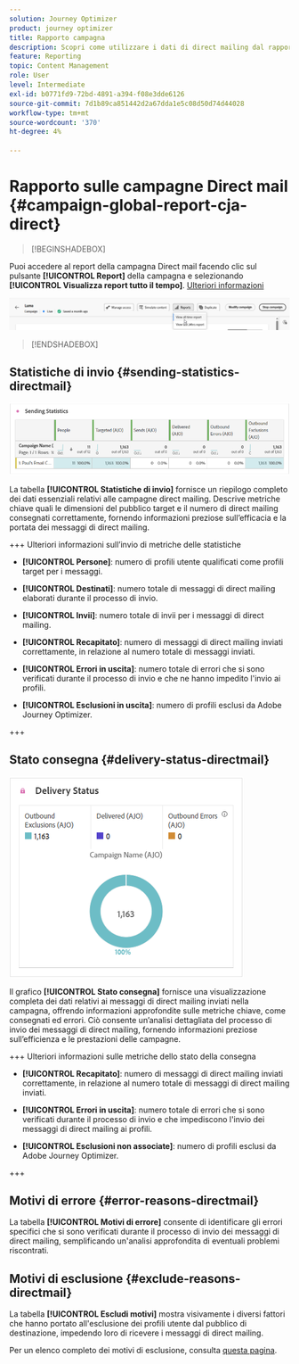 ```yaml
---
solution: Journey Optimizer
product: journey optimizer
title: Rapporto campagna
description: Scopri come utilizzare i dati di direct mailing dal rapporto della campagna
feature: Reporting
topic: Content Management
role: User
level: Intermediate
exl-id: b0771fd9-72bd-4891-a394-f08e3dde6126
source-git-commit: 7d1b89ca851442d2a67dda1e5c08d50d74d44028
workflow-type: tm+mt
source-wordcount: '370'
ht-degree: 4%

---
```


# Rapporto sulle campagne Direct mail {#campaign-global-report-cja-direct}

>[!BEGINSHADEBOX]

Puoi accedere al report della campagna Direct mail facendo clic sul pulsante **[!UICONTROL Report]** della campagna e selezionando **[!UICONTROL Visualizza report tutto il tempo]**. [Ulteriori informazioni](report-gs-cja.md)

![](assets/report-access.png)

>[!ENDSHADEBOX]

## Statistiche di invio {#sending-statistics-directmail}

![](assets/cja-direct-sending-stat.png)

La tabella **[!UICONTROL Statistiche di invio]** fornisce un riepilogo completo dei dati essenziali relativi alle campagne direct mailing. Descrive metriche chiave quali le dimensioni del pubblico target e il numero di direct mailing consegnati correttamente, fornendo informazioni preziose sull’efficacia e la portata dei messaggi di direct mailing.

+++ Ulteriori informazioni sull’invio di metriche delle statistiche

* **[!UICONTROL Persone]**: numero di profili utente qualificati come profili target per i messaggi.

* **[!UICONTROL Destinati]**: numero totale di messaggi di direct mailing elaborati durante il processo di invio.

* **[!UICONTROL Invii]**: numero totale di invii per i messaggi di direct mailing.

* **[!UICONTROL Recapitato]**: numero di messaggi di direct mailing inviati correttamente, in relazione al numero totale di messaggi inviati.

* **[!UICONTROL Errori in uscita]**: numero totale di errori che si sono verificati durante il processo di invio e che ne hanno impedito l&#39;invio ai profili.

* **[!UICONTROL Esclusioni in uscita]**: numero di profili esclusi da Adobe Journey Optimizer.

+++

## Stato consegna {#delivery-status-directmail}

![](assets/cja-direct-delivery-status.png)

Il grafico **[!UICONTROL Stato consegna]** fornisce una visualizzazione completa dei dati relativi ai messaggi di direct mailing inviati nella campagna, offrendo informazioni approfondite sulle metriche chiave, come consegnati ed errori. Ciò consente un’analisi dettagliata del processo di invio dei messaggi di direct mailing, fornendo informazioni preziose sull’efficienza e le prestazioni delle campagne.

+++ Ulteriori informazioni sulle metriche dello stato della consegna

* **[!UICONTROL Recapitato]**: numero di messaggi di direct mailing inviati correttamente, in relazione al numero totale di messaggi di direct mailing inviati.

* **[!UICONTROL Errori in uscita]**: numero totale di errori che si sono verificati durante il processo di invio e che impediscono l&#39;invio dei messaggi di direct mailing ai profili.

* **[!UICONTROL Esclusioni non associate]**: numero di profili esclusi da Adobe Journey Optimizer.

+++

## Motivi di errore {#error-reasons-directmail}

La tabella **[!UICONTROL Motivi di errore]** consente di identificare gli errori specifici che si sono verificati durante il processo di invio dei messaggi di direct mailing, semplificando un&#39;analisi approfondita di eventuali problemi riscontrati.

## Motivi di esclusione {#exclude-reasons-directmail}

[](assets/cja-direct-excluded.png)

La tabella **[!UICONTROL Escludi motivi]** mostra visivamente i diversi fattori che hanno portato all&#39;esclusione dei profili utente dal pubblico di destinazione, impedendo loro di ricevere i messaggi di direct mailing.

Per un elenco completo dei motivi di esclusione, consulta [questa pagina](exclusion-list.md).
